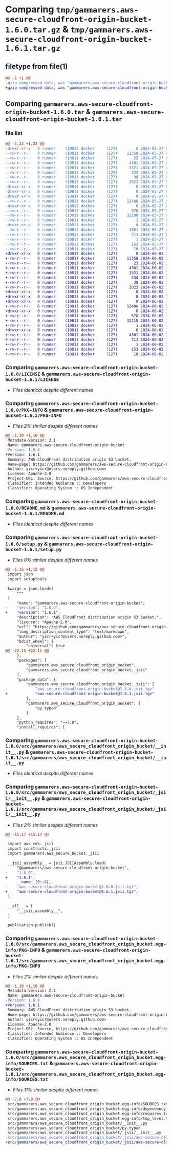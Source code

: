 # Comparing `tmp/gammarers.aws-secure-cloudfront-origin-bucket-1.6.0.tar.gz` & `tmp/gammarers.aws-secure-cloudfront-origin-bucket-1.6.1.tar.gz`

## filetype from file(1)

```diff
@@ -1 +1 @@
-gzip compressed data, was "gammarers.aws-secure-cloudfront-origin-bucket-1.6.0.tar", last modified: Mon May 27 07:06:03 2024, max compression
+gzip compressed data, was "gammarers.aws-secure-cloudfront-origin-bucket-1.6.1.tar", last modified: Sun Jun  2 18:29:31 2024, max compression
```

## Comparing `gammarers.aws-secure-cloudfront-origin-bucket-1.6.0.tar` & `gammarers.aws-secure-cloudfront-origin-bucket-1.6.1.tar`

### file list

```diff
@@ -1,22 +1,22 @@
-drwxr-xr-x   0 runner    (1001) docker     (127)        0 2024-05-27 07:06:03.195442 gammarers.aws-secure-cloudfront-origin-bucket-1.6.0/
--rw-r--r--   0 runner    (1001) docker     (127)    11358 2024-05-27 07:05:52.000000 gammarers.aws-secure-cloudfront-origin-bucket-1.6.0/LICENSE
--rw-r--r--   0 runner    (1001) docker     (127)       23 2024-05-27 07:05:52.000000 gammarers.aws-secure-cloudfront-origin-bucket-1.6.0/MANIFEST.in
--rw-r--r--   0 runner    (1001) docker     (127)     4301 2024-05-27 07:06:03.195442 gammarers.aws-secure-cloudfront-origin-bucket-1.6.0/PKG-INFO
--rw-r--r--   0 runner    (1001) docker     (127)     3321 2024-05-27 07:05:52.000000 gammarers.aws-secure-cloudfront-origin-bucket-1.6.0/README.md
--rw-r--r--   0 runner    (1001) docker     (127)      234 2024-05-27 07:05:52.000000 gammarers.aws-secure-cloudfront-origin-bucket-1.6.0/pyproject.toml
--rw-r--r--   0 runner    (1001) docker     (127)       38 2024-05-27 07:06:03.195442 gammarers.aws-secure-cloudfront-origin-bucket-1.6.0/setup.cfg
--rw-r--r--   0 runner    (1001) docker     (127)     2023 2024-05-27 07:05:52.000000 gammarers.aws-secure-cloudfront-origin-bucket-1.6.0/setup.py
-drwxr-xr-x   0 runner    (1001) docker     (127)        0 2024-05-27 07:06:03.191442 gammarers.aws-secure-cloudfront-origin-bucket-1.6.0/src/
-drwxr-xr-x   0 runner    (1001) docker     (127)        0 2024-05-27 07:06:03.191442 gammarers.aws-secure-cloudfront-origin-bucket-1.6.0/src/gammarers/
-drwxr-xr-x   0 runner    (1001) docker     (127)        0 2024-05-27 07:06:03.195442 gammarers.aws-secure-cloudfront-origin-bucket-1.6.0/src/gammarers/aws_secure_cloudfront_origin_bucket/
--rw-r--r--   0 runner    (1001) docker     (127)    12400 2024-05-27 07:05:52.000000 gammarers.aws-secure-cloudfront-origin-bucket-1.6.0/src/gammarers/aws_secure_cloudfront_origin_bucket/__init__.py
-drwxr-xr-x   0 runner    (1001) docker     (127)        0 2024-05-27 07:06:03.195442 gammarers.aws-secure-cloudfront-origin-bucket-1.6.0/src/gammarers/aws_secure_cloudfront_origin_bucket/_jsii/
--rw-r--r--   0 runner    (1001) docker     (127)      578 2024-05-27 07:05:52.000000 gammarers.aws-secure-cloudfront-origin-bucket-1.6.0/src/gammarers/aws_secure_cloudfront_origin_bucket/_jsii/__init__.py
--rw-r--r--   0 runner    (1001) docker     (127)    32196 2024-05-27 07:05:52.000000 gammarers.aws-secure-cloudfront-origin-bucket-1.6.0/src/gammarers/aws_secure_cloudfront_origin_bucket/_jsii/aws-secure-cloudfront-origin-bucket@1.6.0.jsii.tgz
--rw-r--r--   0 runner    (1001) docker     (127)        1 2024-05-27 07:05:52.000000 gammarers.aws-secure-cloudfront-origin-bucket-1.6.0/src/gammarers/aws_secure_cloudfront_origin_bucket/py.typed
-drwxr-xr-x   0 runner    (1001) docker     (127)        0 2024-05-27 07:06:03.195442 gammarers.aws-secure-cloudfront-origin-bucket-1.6.0/src/gammarers.aws_secure_cloudfront_origin_bucket.egg-info/
--rw-r--r--   0 runner    (1001) docker     (127)     4301 2024-05-27 07:06:03.000000 gammarers.aws-secure-cloudfront-origin-bucket-1.6.0/src/gammarers.aws_secure_cloudfront_origin_bucket.egg-info/PKG-INFO
--rw-r--r--   0 runner    (1001) docker     (127)      713 2024-05-27 07:06:03.000000 gammarers.aws-secure-cloudfront-origin-bucket-1.6.0/src/gammarers.aws_secure_cloudfront_origin_bucket.egg-info/SOURCES.txt
--rw-r--r--   0 runner    (1001) docker     (127)        1 2024-05-27 07:06:03.000000 gammarers.aws-secure-cloudfront-origin-bucket-1.6.0/src/gammarers.aws_secure_cloudfront_origin_bucket.egg-info/dependency_links.txt
--rw-r--r--   0 runner    (1001) docker     (127)      153 2024-05-27 07:06:03.000000 gammarers.aws-secure-cloudfront-origin-bucket-1.6.0/src/gammarers.aws_secure_cloudfront_origin_bucket.egg-info/requires.txt
--rw-r--r--   0 runner    (1001) docker     (127)       10 2024-05-27 07:06:03.000000 gammarers.aws-secure-cloudfront-origin-bucket-1.6.0/src/gammarers.aws_secure_cloudfront_origin_bucket.egg-info/top_level.txt
+drwxr-xr-x   0 runner    (1001) docker     (127)        0 2024-06-02 18:29:31.701865 gammarers.aws-secure-cloudfront-origin-bucket-1.6.1/
+-rw-r--r--   0 runner    (1001) docker     (127)    11358 2024-06-02 18:29:18.000000 gammarers.aws-secure-cloudfront-origin-bucket-1.6.1/LICENSE
+-rw-r--r--   0 runner    (1001) docker     (127)       23 2024-06-02 18:29:18.000000 gammarers.aws-secure-cloudfront-origin-bucket-1.6.1/MANIFEST.in
+-rw-r--r--   0 runner    (1001) docker     (127)     4301 2024-06-02 18:29:31.701865 gammarers.aws-secure-cloudfront-origin-bucket-1.6.1/PKG-INFO
+-rw-r--r--   0 runner    (1001) docker     (127)     3321 2024-06-02 18:29:18.000000 gammarers.aws-secure-cloudfront-origin-bucket-1.6.1/README.md
+-rw-r--r--   0 runner    (1001) docker     (127)      234 2024-06-02 18:29:18.000000 gammarers.aws-secure-cloudfront-origin-bucket-1.6.1/pyproject.toml
+-rw-r--r--   0 runner    (1001) docker     (127)       38 2024-06-02 18:29:31.701865 gammarers.aws-secure-cloudfront-origin-bucket-1.6.1/setup.cfg
+-rw-r--r--   0 runner    (1001) docker     (127)     2023 2024-06-02 18:29:18.000000 gammarers.aws-secure-cloudfront-origin-bucket-1.6.1/setup.py
+drwxr-xr-x   0 runner    (1001) docker     (127)        0 2024-06-02 18:29:31.701865 gammarers.aws-secure-cloudfront-origin-bucket-1.6.1/src/
+drwxr-xr-x   0 runner    (1001) docker     (127)        0 2024-06-02 18:29:31.701865 gammarers.aws-secure-cloudfront-origin-bucket-1.6.1/src/gammarers/
+drwxr-xr-x   0 runner    (1001) docker     (127)        0 2024-06-02 18:29:31.701865 gammarers.aws-secure-cloudfront-origin-bucket-1.6.1/src/gammarers/aws_secure_cloudfront_origin_bucket/
+-rw-r--r--   0 runner    (1001) docker     (127)    12400 2024-06-02 18:29:18.000000 gammarers.aws-secure-cloudfront-origin-bucket-1.6.1/src/gammarers/aws_secure_cloudfront_origin_bucket/__init__.py
+drwxr-xr-x   0 runner    (1001) docker     (127)        0 2024-06-02 18:29:31.701865 gammarers.aws-secure-cloudfront-origin-bucket-1.6.1/src/gammarers/aws_secure_cloudfront_origin_bucket/_jsii/
+-rw-r--r--   0 runner    (1001) docker     (127)      578 2024-06-02 18:29:18.000000 gammarers.aws-secure-cloudfront-origin-bucket-1.6.1/src/gammarers/aws_secure_cloudfront_origin_bucket/_jsii/__init__.py
+-rw-r--r--   0 runner    (1001) docker     (127)    32215 2024-06-02 18:29:18.000000 gammarers.aws-secure-cloudfront-origin-bucket-1.6.1/src/gammarers/aws_secure_cloudfront_origin_bucket/_jsii/aws-secure-cloudfront-origin-bucket@1.6.1.jsii.tgz
+-rw-r--r--   0 runner    (1001) docker     (127)        1 2024-06-02 18:29:18.000000 gammarers.aws-secure-cloudfront-origin-bucket-1.6.1/src/gammarers/aws_secure_cloudfront_origin_bucket/py.typed
+drwxr-xr-x   0 runner    (1001) docker     (127)        0 2024-06-02 18:29:31.701865 gammarers.aws-secure-cloudfront-origin-bucket-1.6.1/src/gammarers.aws_secure_cloudfront_origin_bucket.egg-info/
+-rw-r--r--   0 runner    (1001) docker     (127)     4301 2024-06-02 18:29:31.000000 gammarers.aws-secure-cloudfront-origin-bucket-1.6.1/src/gammarers.aws_secure_cloudfront_origin_bucket.egg-info/PKG-INFO
+-rw-r--r--   0 runner    (1001) docker     (127)      713 2024-06-02 18:29:31.000000 gammarers.aws-secure-cloudfront-origin-bucket-1.6.1/src/gammarers.aws_secure_cloudfront_origin_bucket.egg-info/SOURCES.txt
+-rw-r--r--   0 runner    (1001) docker     (127)        1 2024-06-02 18:29:31.000000 gammarers.aws-secure-cloudfront-origin-bucket-1.6.1/src/gammarers.aws_secure_cloudfront_origin_bucket.egg-info/dependency_links.txt
+-rw-r--r--   0 runner    (1001) docker     (127)      153 2024-06-02 18:29:31.000000 gammarers.aws-secure-cloudfront-origin-bucket-1.6.1/src/gammarers.aws_secure_cloudfront_origin_bucket.egg-info/requires.txt
+-rw-r--r--   0 runner    (1001) docker     (127)       10 2024-06-02 18:29:31.000000 gammarers.aws-secure-cloudfront-origin-bucket-1.6.1/src/gammarers.aws_secure_cloudfront_origin_bucket.egg-info/top_level.txt
```

### Comparing `gammarers.aws-secure-cloudfront-origin-bucket-1.6.0/LICENSE` & `gammarers.aws-secure-cloudfront-origin-bucket-1.6.1/LICENSE`

 * *Files identical despite different names*

### Comparing `gammarers.aws-secure-cloudfront-origin-bucket-1.6.0/PKG-INFO` & `gammarers.aws-secure-cloudfront-origin-bucket-1.6.1/PKG-INFO`

 * *Files 2% similar despite different names*

```diff
@@ -1,10 +1,10 @@
 Metadata-Version: 2.1
 Name: gammarers.aws-secure-cloudfront-origin-bucket
-Version: 1.6.0
+Version: 1.6.1
 Summary: AWS CloudFront distribution origin S3 bucket.
 Home-page: https://github.com/gammarers/aws-secure-cloudfront-origin-bucket.git
 Author: yicr<yicr@users.noreply.github.com>
 License: Apache-2.0
 Project-URL: Source, https://github.com/gammarers/aws-secure-cloudfront-origin-bucket.git
 Classifier: Intended Audience :: Developers
 Classifier: Operating System :: OS Independent
```

### Comparing `gammarers.aws-secure-cloudfront-origin-bucket-1.6.0/README.md` & `gammarers.aws-secure-cloudfront-origin-bucket-1.6.1/README.md`

 * *Files identical despite different names*

### Comparing `gammarers.aws-secure-cloudfront-origin-bucket-1.6.0/setup.py` & `gammarers.aws-secure-cloudfront-origin-bucket-1.6.1/setup.py`

 * *Files 0% similar despite different names*

```diff
@@ -1,15 +1,15 @@
 import json
 import setuptools
 
 kwargs = json.loads(
     """
 {
     "name": "gammarers.aws-secure-cloudfront-origin-bucket",
-    "version": "1.6.0",
+    "version": "1.6.1",
     "description": "AWS CloudFront distribution origin S3 bucket.",
     "license": "Apache-2.0",
     "url": "https://github.com/gammarers/aws-secure-cloudfront-origin-bucket.git",
     "long_description_content_type": "text/markdown",
     "author": "yicr<yicr@users.noreply.github.com>",
     "bdist_wheel": {
         "universal": true
@@ -22,15 +22,15 @@
     },
     "packages": [
         "gammarers.aws_secure_cloudfront_origin_bucket",
         "gammarers.aws_secure_cloudfront_origin_bucket._jsii"
     ],
     "package_data": {
         "gammarers.aws_secure_cloudfront_origin_bucket._jsii": [
-            "aws-secure-cloudfront-origin-bucket@1.6.0.jsii.tgz"
+            "aws-secure-cloudfront-origin-bucket@1.6.1.jsii.tgz"
         ],
         "gammarers.aws_secure_cloudfront_origin_bucket": [
             "py.typed"
         ]
     },
     "python_requires": "~=3.8",
     "install_requires": [
```

### Comparing `gammarers.aws-secure-cloudfront-origin-bucket-1.6.0/src/gammarers/aws_secure_cloudfront_origin_bucket/__init__.py` & `gammarers.aws-secure-cloudfront-origin-bucket-1.6.1/src/gammarers/aws_secure_cloudfront_origin_bucket/__init__.py`

 * *Files identical despite different names*

### Comparing `gammarers.aws-secure-cloudfront-origin-bucket-1.6.0/src/gammarers/aws_secure_cloudfront_origin_bucket/_jsii/__init__.py` & `gammarers.aws-secure-cloudfront-origin-bucket-1.6.1/src/gammarers/aws_secure_cloudfront_origin_bucket/_jsii/__init__.py`

 * *Files 2% similar despite different names*

```diff
@@ -15,17 +15,17 @@
 
 import aws_cdk._jsii
 import constructs._jsii
 import gammarers.aws_secure_bucket._jsii
 
 __jsii_assembly__ = jsii.JSIIAssembly.load(
     "@gammarers/aws-secure-cloudfront-origin-bucket",
-    "1.6.0",
+    "1.6.1",
     __name__[0:-6],
-    "aws-secure-cloudfront-origin-bucket@1.6.0.jsii.tgz",
+    "aws-secure-cloudfront-origin-bucket@1.6.1.jsii.tgz",
 )
 
 __all__ = [
     "__jsii_assembly__",
 ]
 
 publication.publish()
```

### Comparing `gammarers.aws-secure-cloudfront-origin-bucket-1.6.0/src/gammarers.aws_secure_cloudfront_origin_bucket.egg-info/PKG-INFO` & `gammarers.aws-secure-cloudfront-origin-bucket-1.6.1/src/gammarers.aws_secure_cloudfront_origin_bucket.egg-info/PKG-INFO`

 * *Files 2% similar despite different names*

```diff
@@ -1,10 +1,10 @@
 Metadata-Version: 2.1
 Name: gammarers.aws-secure-cloudfront-origin-bucket
-Version: 1.6.0
+Version: 1.6.1
 Summary: AWS CloudFront distribution origin S3 bucket.
 Home-page: https://github.com/gammarers/aws-secure-cloudfront-origin-bucket.git
 Author: yicr<yicr@users.noreply.github.com>
 License: Apache-2.0
 Project-URL: Source, https://github.com/gammarers/aws-secure-cloudfront-origin-bucket.git
 Classifier: Intended Audience :: Developers
 Classifier: Operating System :: OS Independent
```

### Comparing `gammarers.aws-secure-cloudfront-origin-bucket-1.6.0/src/gammarers.aws_secure_cloudfront_origin_bucket.egg-info/SOURCES.txt` & `gammarers.aws-secure-cloudfront-origin-bucket-1.6.1/src/gammarers.aws_secure_cloudfront_origin_bucket.egg-info/SOURCES.txt`

 * *Files 11% similar despite different names*

```diff
@@ -7,8 +7,8 @@
 src/gammarers.aws_secure_cloudfront_origin_bucket.egg-info/SOURCES.txt
 src/gammarers.aws_secure_cloudfront_origin_bucket.egg-info/dependency_links.txt
 src/gammarers.aws_secure_cloudfront_origin_bucket.egg-info/requires.txt
 src/gammarers.aws_secure_cloudfront_origin_bucket.egg-info/top_level.txt
 src/gammarers/aws_secure_cloudfront_origin_bucket/__init__.py
 src/gammarers/aws_secure_cloudfront_origin_bucket/py.typed
 src/gammarers/aws_secure_cloudfront_origin_bucket/_jsii/__init__.py
-src/gammarers/aws_secure_cloudfront_origin_bucket/_jsii/aws-secure-cloudfront-origin-bucket@1.6.0.jsii.tgz
+src/gammarers/aws_secure_cloudfront_origin_bucket/_jsii/aws-secure-cloudfront-origin-bucket@1.6.1.jsii.tgz
```

